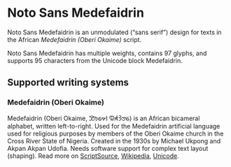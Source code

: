 
# Noto Sans Medefaidrin

Noto Sans Medefaidrin is an unmodulated (“sans serif”) design for texts in the African _Medefaidrin (Oberi Okaime)_ script. 

Noto Sans Medefaidrin has multiple weights, contains 97 glyphs, and supports 95 characters from the Unicode block Medefaidrin.


## Supported writing systems


### Medefaidrin (Oberi Okaime)

Medefaidrin (Oberi Okaime, 𖹝𖹰𖹯𖹼𖹫 𖹚𖹬𖹾𖹠𖹯) is an African bicameral alphabet, written left-to-right. Used for the Medefaidrin artificial language used for religious purposes by members of the Oberi Okaime church in the Cross River State of Nigeria. Created in the 1930s by Michael Ukpong and Akpan Akpan Udofia. Needs software support for complex text layout (shaping). Read more on [ScriptSource](https://scriptsource.org/scr/Medf), [Wikipedia](https://en.wikipedia.org/wiki/ISO_15924:Medf), [Unicode](https://www.unicode.org/versions/Unicode13.0.0/ch19.pdf#G58353).


